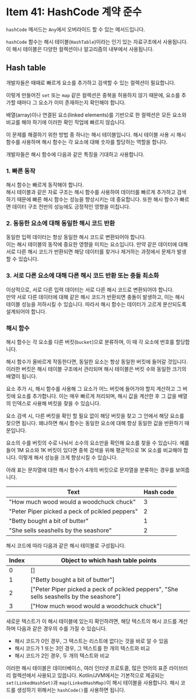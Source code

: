 # Item 41: HashCode 계약 준수

`hashCode` 메서드는 `Any`에서 오버라이드 할 수 있는 메서드입니다. 

`hashCode` 함수는 해시 테이블(`HashTable`)이라는 인기 있는 자료구조에서 사용됩니다.
이 해시 테이블은 다양한 컬렉션이나 알고리즘의 내부에서 사용됩니다.

## Hash table

개발자들은 때때로 빠르게 요소를 추가하고 검색할 수 있는 컬렉션이 필요합니다.

이렇게 만들어진 `set` 또는 `map` 같은 컬렉션은 중복을 허용하지 않기 때문에, 요소를 추가할 때마다 그 요소가 이미 존재하는지 확인해야 합니다.

배열(array)이나 연결된 요소(linked elements)를 기반으로 한 컬렉션은 모든 요소와 비교를 해야 하기에 이러한 확인 작업에 빠르지 않습니다.

이 문제를 해결하기 위한 방법 중 하나는 해시 테이블입니다.
해시 테이블 사용 시 해시 함수를 사용하며 해시 함수는 각 요소에 대해 숫자를 할당하는 역할을 합니다. 

개발자들은 해시 함수에 다음과 같은 특징을 기대하고 사용합니다.

### 1. 빠른 동작

해시 함수는 빠르게 동작해야 합니다.   
해시 테이블과 같은 자료 구조는 해시 함수를 사용하여 데이터를 빠르게 추가하고 검색하기 때문에 빠른 해시 함수는 성능을 향상시키는 데 중요합니다. 
또한 해시 함수가 빠르면 데이터 구조 전반의 성능에도 긍정적인 영향을 미칩니다.

### 2. 동등한 요소에 대해 동일한 해시 코드 반환

동일한 입력 데이터는 항상 동일한 해시 코드로 변환되어야 합니다.   
이는 해시 테이블의 동작에 중요한 영향을 미치는 요소입니다. 
만약 같은 데이터에 대해 서로 다른 해시 코드가 반환되면 해당 데이터를 찾거나 제거하는 과정에서 문제가 발생할 수 있습니다.

### 3. 서로 다른 요소에 대해 다른 해시 코드 반환 또는 충돌 최소화

이상적으로, 서로 다른 입력 데이터는 서로 다른 해시 코드로 변환되어야 합니다.  
만약 서로 다른 데이터에 대해 같은 해시 코드가 반환되면 충돌이 발생하고, 이는 해시 테이블 성능을 저하시킬 수 있습니다. 
따라서 해시 함수는 데이터가 고르게 분산되도록 설계되어야 합니다.

### 해시 함수

해시 함수는 각 요소를 다른 버킷(`bucket`)으로 분류하며, 이 때 각 요소에 번호를 할당합니다.

해시 함수가 올바르게 작동한다면, 동일한 요소는 항상 동일한 버킷에 들어갈 것입니다.
이러한 버킷은 해시 테이블 구조에서 관리되며 해시 테이블은 버킷 수와 동일한 크기의 배열이 됩니다.

요소 추가 시, 해시 함수를 사용해 그 요소가 어느 버킷에 들어가야 할지 계산하고 그 버킷에 요소를 추가합니다.
이는 매우 빠르게 처리되며, 해시 값을 계산한 후 그 값을 배열의 인덱스로 사용해 버킷을 찾을 수 있습니다. 

요소 검색 시, 다른 버킷을 확인 할 필요 없이 해당 버킷을 찾고 그 안에서 해당 요소를 찾으면 됩니다.
왜냐하면 해시 함수는 동일한 요소에 대해 항상 동일한 값을 반환하기 때문입니다.

요소의 수를 버킷의 수로 나눠서 소수의 요소만을 확인해 요소를 찾을 수 있습니다.
예를 들어 1M 요소와 1K 버킷이 있다면 중복 검색을 위해 평균적으로 1K 요소를 비교해야 합니다. 
이렇게 해서 성능을 크게 향상시킬 수 있습니다.

아래 표는 문자열에 대한 해시 함수가 4개의 버킷으로 문자열을 분류하는 경우를 보여줍니다.

| Text                                           | Hash code |
|------------------------------------------------|-----------|
| "How much wood would a woodchuck chuck"        | 3         |
| "Peter Piper picked a peck of pcikled peppers" | 2         |
| "Betty bought a bit of butter"                 | 1         |
| "She sells seashells by the seashore"          | 2         |

해시 코드에 따라 다음과 같은 해시 테이블로 구성됩니다.

| Index | Object to which hash table points                                                       | 
|-------|-----------------------------------------------------------------------------------------|
| 0     | []                                                                                      |
| 1     | ["Betty bought a bit of butter"]                                                        |
| 2     | ["Peter Piper picked a peck of pcikled peppers", "She sells seashells by the seashore"] |
| 3     | ["How much wood would a woodchuck chuck"]                                               |

새로운 텍스트가 이 해시 테이블에 있는지 확인하려면, 해당 텍스트의 해시 코드를 계산하며 다음과 같은 경우의 수를 가질 수 있습니다.

- 해시 코드가 0인 경우, 그 텍스트는 리스트에 없다는 것을 바로 알 수 있음
- 해시 코드가 1 또는 3인 경우, 그 텍스트를 한 개의 텍스트와 비교
- 해시 코드가 2인 경우, 두 개의 텍스트와 비교

이러한 해시 테이블은 데이터베이스, 여러 인터넷 프로토콜, 많은 언어의 표준 라이브러리 컬렉션에서 사용되고 있씁니다.
Kotlin/JVM에서는 기본적으로 제공되는 `set(LinkedHashSet)`과 `map(LinkedHashMap)`이 해시 테이블을 사용합니다.
해시 코드를 생성하기 위해서는 `hashCode()`를 사용하면 됩니다.